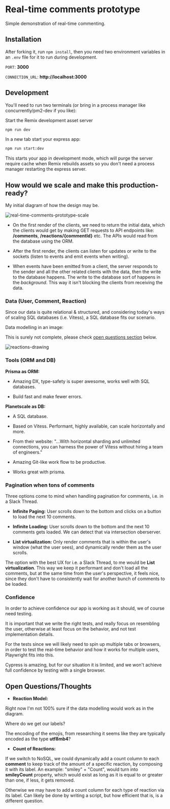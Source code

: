 # Real-time comments prototype

Simple demonstration of real-time commenting.

## Installation

After forking it, run `npm install`, then you need two environment variables in an `.env` file for it to run during development.

`PORT`: **3000**

`CONNECTION_URL`: **http://localhost:3000**

## Development

You'll need to run two terminals (or bring in a process manager like concurrently/pm2-dev if you like):

Start the Remix development asset server

```sh
npm run dev
```

In a new tab start your express app:

```sh
npm run start:dev
```

This starts your app in development mode, which will purge the server require cache when Remix rebuilds assets so you don't need a process manager restarting the express server.

## How would we scale and make this production-ready?

My initial diagram of how the design may be.

![real-time-comments-prototype-scale](https://user-images.githubusercontent.com/49603590/149663865-a7e10187-0309-45f3-b465-d95cc2f09b2d.png)

- On the first render of the clients, we need to return the initial data, which the clients would get by making GET requests to API endpoints like: **/comments**, **/reactions/{commentId}** etc. The APIs would read from the database using the ORM. 

- After the first render, the clients can listen for updates or write to the sockets (listen to events and emit events when writing).

- When events have been emitted from a client, the server responds to the sender and all the other related clients with the data, then the write to the database happens. The write to the database sort of happens in the _background_. This way it isn't blocking the clients from receiving the data.

### Data (User, Comment, Reaction)

Since our data is quite relational & structured, and considering today's ways of scaling SQL databases (i.e. Vitess), a SQL database fits our scenario.

Data modelling in an image:

This is surely not complete, please check [open questions section](https://github.com/tigerabrodi/sockets-remix-thread-prototype#open-questionsthoughts) below.

![reactions-drawing](https://user-images.githubusercontent.com/49603590/149671539-e70a1466-aff9-4f0b-8db0-b169ffdab15c.png)

### Tools (ORM and DB)

**Prisma as ORM:**

- Amazing DX, type-safety is super awesome, works well with SQL databases.

- Build fast and make fewer errors.

**Planetscale as DB:**

- A SQL database.

- Based on Vitess. Performant, highly available, can scale horizontally and more.

- From their website: "...With horizontal sharding and unlimited connections, you can harness the power of Vitess without hiring a team of engineers."

- Amazing Git-like work flow to be productive.

- Works great with prisma.

### Pagination when tons of comments

Three options come to mind when handling pagination for comments, i.e. in a Slack Thread.

- **Infinite Paging:** User scrolls down to the bottom and clicks on a button to load the next 10 comments.

- **Infinite Loading:** User scrolls down to the bottom and the next 10 comments gets loaded. We can detect that via intersection oberserver.

- **List virtualization:** Only render comments that is within the user's window (what the user sees), and dynamically render them as the user scrolls.

The option with the best UX for i.e. a Slack Thread, to me would be **List virtualization**. This way we keep it performant and don't load all the comments, but at the same time from the user's perspective, it feels nice, since they don't have to consistently wait for another bunch of comments to be loaded.

### Confidence

In order to achieve confidence our app is working as it should, we of course need testing.

It is important that we write the right tests, and really focus on resembling the user, otherwise at least focus on the behavior, and not test implementation details.

For the tests since we will likely need to spin up multiple tabs or browsers, in order to test the real-time behavior and how it works for multiple users, Playwright fits into this.

Cypress is amazing, but for our situation it is limited, and we won't achieve full confidence by testing with a single browser.

## Open Questions/Thoughts

- **Reaction Model:**

Right now I'm not 100% sure if the data modelling would work as in the diagram. 

Where do we get our labels? 

The encoding of the emojis, from researching it seems like they are typically encoded as the type **utf8mb4**?

- **Count of Reactions:**

If we switch to NoSQL, we could dynamically add a count column to each **comment** to keep track of the amount of a specific reaction, by composing it with its label. An example: "smiley" + "Count", would turn into **smileyCount** property, which would exist as long as it is equal to or greater than one, if less, it gets removed.

Otherwise we may have to add a count column for each type of reaction via its label. Can likely be done by writing a script, but how efficient that is, is a different question.
